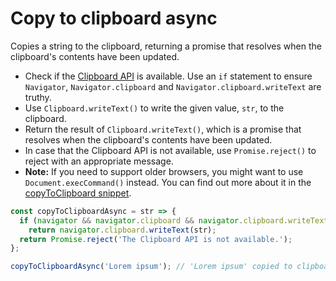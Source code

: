 # Copy to clipboard async

Copies a string to the clipboard, returning a promise that resolves when the clipboard's contents have been updated.

* Check if the [Clipboard API](https://developer.mozilla.org/en-US/docs/Web/API/Clipboard\_API) is available. Use an `if` statement to ensure `Navigator`, `Navigator.clipboard` and `Navigator.clipboard.writeText` are truthy.
* Use `Clipboard.writeText()` to write the given value, `str`, to the clipboard.
* Return the result of `Clipboard.writeText()`, which is a promise that resolves when the clipboard's contents have been updated.
* In case that the Clipboard API is not available, use `Promise.reject()` to reject with an appropriate message.
* **Note:** If you need to support older browsers, you might want to use `Document.execCommand()` instead. You can find out more about it in the [copyToClipboard snippet](https://github.com/mindulle/Documents/blob/main/js/s/copy-to-clipboard/README.md).

```js
const copyToClipboardAsync = str => {
  if (navigator && navigator.clipboard && navigator.clipboard.writeText)
    return navigator.clipboard.writeText(str);
  return Promise.reject('The Clipboard API is not available.');
};
```

```js
copyToClipboardAsync('Lorem ipsum'); // 'Lorem ipsum' copied to clipboard.
```
